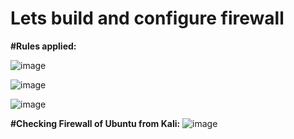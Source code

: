 # Lets build and configure firewall

**#Rules applied:**

![image](https://github.com/user-attachments/assets/fb647754-8552-42c6-b5fc-30f41f7b9495)


![image](https://github.com/user-attachments/assets/a08ce931-1dc5-4cd4-a659-6a17fdc51688)


![image](https://github.com/user-attachments/assets/923b9e37-730e-4ba8-9d01-058972c6daa3)


**#Checking Firewall of Ubuntu from Kali:**
![image](https://github.com/user-attachments/assets/a4abcd22-1f78-4bd0-9286-5a22c307ce24)
